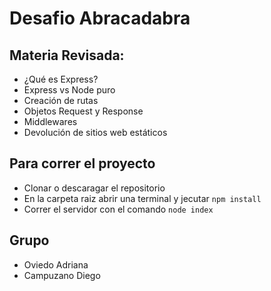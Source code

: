# Desafio Abracadabra
## Materia Revisada:
- ¿Qué es Express?
- Express vs Node puro
- Creación de rutas
- Objetos Request y Response
- Middlewares
- Devolución de sitios web estáticos
## Para correr el proyecto
- Clonar o descaragar el repositorio
- En la carpeta raiz abrir una terminal y jecutar `npm install`
- Correr el servidor con el comando `node index`
## Grupo
- Oviedo Adriana 
- Campuzano Diego


